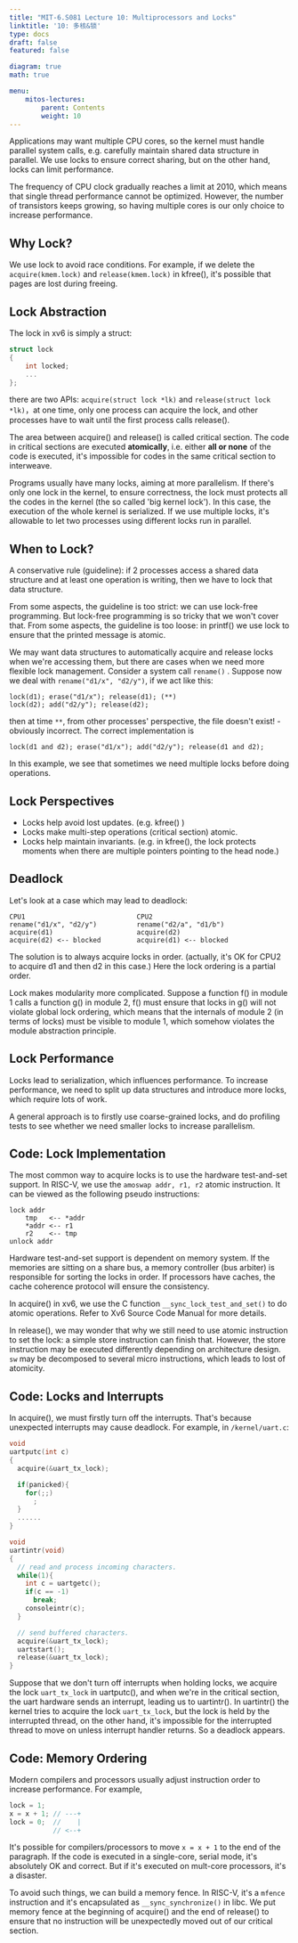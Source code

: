 ```yaml
---
title: "MIT-6.S081 Lecture 10: Multiprocessors and Locks"
linktitle: '10: 多核&锁'
type: docs
draft: false
featured: false

diagram: true
math: true

menu:
    mitos-lectures:
        parent: Contents
        weight: 10
---
```


Applications may want multiple CPU cores, so the kernel must handle parallel system calls, e.g. carefully maintain shared data structure in parallel. We use locks to ensure correct sharing, but on the other hand, locks can limit performance.

The frequency of CPU clock gradually reaches a limit at 2010, which means that single thread performance cannot be optimized. However, the number of transistors keeps growing, so having multiple cores is our only choice to increase performance.

## Why Lock?

We use lock to avoid race conditions. For example, if we delete the `acquire(kmem.lock)` and `release(kmem.lock)` in kfree(), it's possible that pages are lost during freeing.

## Lock Abstraction

The lock in xv6 is simply a struct:

```c
struct lock
{
    int locked;
    ...
};
```

there are two APIs: `acquire(struct lock *lk)` and `release(struct lock *lk)`，at one time, only one process can acquire the lock, and other processes have to wait until the first process calls release().

The area between acquire() and release() is called critical section. The code in critical sections are executed **atomically**, i.e. either **all or none** of the code is executed, it's impossible for codes in the same critical section to interweave.

Programs usually have many locks, aiming at more parallelism. If there's only one lock in the kernel, to ensure correctness, the lock must protects all the codes in the kernel (the so called 'big kernel lock'). In this case, the execution of the whole kernel is serialized. If we use multiple locks, it's allowable to let two processes using different locks run in parallel.

## When to Lock?

A conservative rule (guideline): if 2 processes access a shared data structure and at least one operation is writing, then we have to lock that data structure.

From some aspects, the guideline is too strict: we can use lock-free programming. But lock-free programming is so tricky that we won't cover that. From some aspects, the guideline is too loose: in printf() we use lock to ensure that the printed message is atomic.

We may want data structures to automatically acquire and release locks when we're accessing them, but there are cases when we need more flexible lock management. Consider a system call `rename()` . Suppose now we deal with `rename("d1/x", "d2/y")`, if we act like this:

```
lock(d1); erase("d1/x"); release(d1); (**)
lock(d2); add("d2/y"); release(d2);
```

then at time `**`, from other processes' perspective, the file doesn't exist! - obviously incorrect. The correct implementation is

```
lock(d1 and d2); erase("d1/x"); add("d2/y"); release(d1 and d2);
```

In this example, we see that sometimes we need multiple locks before doing operations.

## Lock Perspectives

* Locks help avoid lost updates. (e.g. kfree() )
* Locks make multi-step operations (critical section) atomic.
* Locks help maintain invariants. (e.g. in kfree(), the lock protects moments when there are multiple pointers pointing to the head node.)

## Deadlock

Let's look at a case which may lead to deadlock:

```
CPU1                            CPU2
rename("d1/x", "d2/y")          rename("d2/a", "d1/b")
acquire(d1)                     acquire(d2)
acquire(d2) <-- blocked         acquire(d1) <-- blocked
```

The solution is to always acquire locks in order. (actually, it's OK for CPU2 to acquire d1 and then d2 in this case.) Here the lock ordering is a partial order.

Lock makes modularity more complicated. Suppose a function f() in module 1 calls a function g() in module 2, f() must ensure that locks in g() will not violate global lock ordering, which means that the internals of module 2 (in terms of locks) must be visible to module 1, which somehow violates the module abstraction principle.

## Lock Performance

Locks lead to serialization, which influences performance. To increase performance, we need to split up data structures and introduce more locks, which require lots of work.

A general approach is to firstly use coarse-grained locks, and do profiling tests to see whether we need smaller locks to increase parallelism.

## Code: Lock Implementation

The most common way to acquire locks is to use the hardware test-and-set support. In RISC-V, we use the `amoswap addr, r1, r2` atomic instruction. It can be viewed as the following pseudo instructions:

```
lock addr
	tmp   <-- *addr
	*addr <-- r1
	r2    <-- tmp
unlock addr
```

Hardware test-and-set support is dependent on memory system. If the memories are sitting on a share bus, a memory controller (bus arbiter) is responsible for sorting the locks in order. If processors have caches, the cache coherence protocol will ensure the consistency.

In acquire() in xv6, we use the C function `__sync_lock_test_and_set()` to do atomic operations. Refer to Xv6 Source Code Manual for more details.  

In release(), we may wonder that why we still need to use atomic instruction to set the lock: a simple store instruction can finish that. However, the store instruction may be executed differently depending on architecture design. `sw` may be decomposed to several micro instructions, which leads to lost of atomicity.

## Code: Locks and Interrupts

In acquire(), we must firstly turn off the interrupts. That's because unexpected interrupts may cause deadlock. For example, in `/kernel/uart.c`:

```c
void
uartputc(int c)
{
  acquire(&uart_tx_lock);

  if(panicked){
    for(;;)
      ;
  }
  ......
}

void
uartintr(void)
{
  // read and process incoming characters.
  while(1){
    int c = uartgetc();
    if(c == -1)
      break;
    consoleintr(c);
  }

  // send buffered characters.
  acquire(&uart_tx_lock);
  uartstart();
  release(&uart_tx_lock);
}
```

Suppose that we don't turn off interrupts when holding locks, we acquire the lock `uart_tx_lock` in uartputc(), and when we're in the critical section, the uart hardware sends an interrupt, leading us to uartintr(). In uartintr() the kernel tries to acquire the lock `uart_tx_lock`, but the lock is held by the interrupted thread, on the other hand, it's impossible for the interrupted thread to move on unless interrupt handler returns. So a deadlock appears.

## Code: Memory Ordering

Modern compilers and processors usually adjust instruction order to increase performance. For example,

```c
lock = 1;
x = x + 1; // ---+
lock = 0;  //    |
           // <--+		
```

It's possible for compilers/processors to move `x = x + 1` to the end of the paragraph. If the code is executed in a single-core, serial mode, it's absolutely OK and correct. But if it's executed on mult-core processors, it's a disaster.

To avoid such things, we can build a memory fence. In RISC-V, it's a `mfence` instruction and it's encapsulated as `__sync_synchronize()` in libc. We put memory fence at the beginning of acquire() and the end of release() to ensure that no instruction will be unexpectedly moved out of our critical section.